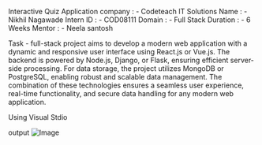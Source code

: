 Interactive Quiz Application
company : - Codeteach IT Solutions
Name : -  Nikhil Nagawade
Intern ID : -  COD08111
Domain : - Full Stack
Duration : - 6 Weeks
Mentor : - Neela santosh



Task -    full-stack project aims to develop a modern web application with a dynamic and responsive user interface using React.js or Vue.js. The backend is powered by Node.js, Django, or Flask, ensuring efficient server-side processing. For data storage, the project utilizes MongoDB or PostgreSQL, enabling robust and scalable data management. The combination of these technologies ensures a seamless user experience, real-time functionality, and secure data handling for any modern web application.


Using Visual Stdio 



output
             ![Image](https://github.com/user-attachments/assets/ef77608d-468a-4464-afbd-f3a93fca989d)
               
